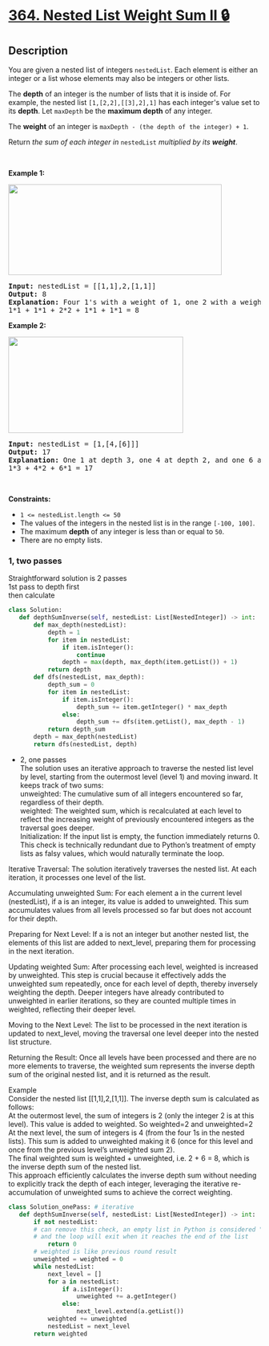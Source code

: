 # [364. Nested List Weight Sum II 🔒](https://leetcode.com/problems/nested-list-weight-sum-ii)

## Description

<!-- description:start -->

<p>You are given a nested list of integers <code>nestedList</code>. Each element is either an integer or a list whose elements may also be integers or other lists.</p>

<p>The <strong>depth</strong> of an integer is the number of lists that it is inside of. For example, the nested list <code>[1,[2,2],[[3],2],1]</code> has each integer&#39;s value set to its <strong>depth</strong>. Let <code>maxDepth</code> be the <strong>maximum depth</strong> of any integer.</p>

<p>The <strong>weight</strong> of an integer is <code>maxDepth - (the depth of the integer) + 1</code>.</p>

<p>Return <em>the sum of each integer in </em><code>nestedList</code><em> multiplied by its <strong>weight</strong></em>.</p>

<p>&nbsp;</p>
<p><strong class="example">Example 1:</strong></p>
<img alt="" src="https://fastly.jsdelivr.net/gh/doocs/leetcode@main/solution/0300-0399/0364.Nested%20List%20Weight%20Sum%20II/images/nestedlistweightsumiiex1.png" style="width: 426px; height: 181px;" />
<pre>
<strong>Input:</strong> nestedList = [[1,1],2,[1,1]]
<strong>Output:</strong> 8
<strong>Explanation:</strong> Four 1&#39;s with a weight of 1, one 2 with a weight of 2.
1*1 + 1*1 + 2*2 + 1*1 + 1*1 = 8
</pre>

<p><strong class="example">Example 2:</strong></p>
<img alt="" src="https://fastly.jsdelivr.net/gh/doocs/leetcode@main/solution/0300-0399/0364.Nested%20List%20Weight%20Sum%20II/images/nestedlistweightsumiiex2.png" style="width: 349px; height: 192px;" />
<pre>
<strong>Input:</strong> nestedList = [1,[4,[6]]]
<strong>Output:</strong> 17
<strong>Explanation:</strong> One 1 at depth 3, one 4 at depth 2, and one 6 at depth 1.
1*3 + 4*2 + 6*1 = 17
</pre>

<p>&nbsp;</p>
<p><strong>Constraints:</strong></p>

<ul>
	<li><code>1 &lt;= nestedList.length &lt;= 50</code></li>
	<li>The values of the integers in the nested list is in the range <code>[-100, 100]</code>.</li>
	<li>The maximum <strong>depth</strong> of any integer is less than or equal to <code>50</code>.</li>
	<li>There are no empty lists.</li>
</ul>

### 1, two passes
Straightforward solution is 2 passes  
1st pass to depth first  
then calculate  

```python
class Solution:
   def depthSumInverse(self, nestedList: List[NestedInteger]) -> int:
       def max_depth(nestedList):
           depth = 1
           for item in nestedList:
               if item.isInteger():
                   continue
               depth = max(depth, max_depth(item.getList()) + 1)
           return depth
       def dfs(nestedList, max_depth):
           depth_sum = 0
           for item in nestedList:
               if item.isInteger():
                   depth_sum += item.getInteger() * max_depth
               else:
                   depth_sum += dfs(item.getList(), max_depth - 1)
           return depth_sum
       depth = max_depth(nestedList)
       return dfs(nestedList, depth)
```
 - 2, one passes  
The solution uses an iterative approach to traverse the nested list level by level, starting from the outermost level (level 1) and moving inward. It keeps track of two sums:  
unweighted: The cumulative sum of all integers encountered so far, regardless of their depth.  
weighted: The weighted sum, which is recalculated at each level to reflect the increasing weight of previously encountered integers as the traversal goes deeper.  
Initialization: If the input list is empty, the function immediately returns 0. This check is technically redundant due to Python’s treatment of empty lists as falsy values, which would naturally terminate the loop.  


Iterative Traversal: The solution iteratively traverses the nested list. At each iteration, it processes one level of the list.  


Accumulating unweighted Sum: For each element a in the current level (nestedList), if a is an integer, its value is added to unweighted. This sum accumulates values from all levels processed so far but does not account for their depth.  


Preparing for Next Level: If a is not an integer but another nested list, the elements of this list are added to next_level, preparing them for processing in the next iteration.  


Updating weighted Sum: After processing each level, weighted is increased by unweighted. This step is crucial because it effectively adds the unweighted sum repeatedly, once for each level of depth, thereby inversely weighting the depth. Deeper integers have already contributed to unweighted in earlier iterations, so they are counted multiple times in weighted, reflecting their deeper level.  


Moving to the Next Level: The list to be processed in the next iteration is updated to next_level, moving the traversal one level deeper into the nested list structure.  


Returning the Result: Once all levels have been processed and there are no more elements to traverse, the weighted sum represents the inverse depth sum of the original nested list, and it is returned as the result.  


Example  
Consider the nested list [[1,1],2,[1,1]]. The inverse depth sum is calculated as follows:  
At the outermost level, the sum of integers is 2 (only the integer 2 is at this level). This value is added to weighted. So weighted=2 and unweighted=2  
At the next level, the sum of integers is 4 (from the four 1s in the nested lists). This sum is added to unweighted making it 6 (once for this level and once from the previous level’s unweighted sum 2).  
The final weighted sum is weighted + unweighted, i.e. 2 + 6 = 8, which is the inverse depth sum of the nested list.  
This approach efficiently calculates the inverse depth sum without needing to explicitly track the depth of each integer, leveraging the iterative re-accumulation of unweighted sums to achieve the correct weighting.  

```python
class Solution_onePass: # iterative
   def depthSumInverse(self, nestedList: List[NestedInteger]) -> int:
       if not nestedList:
       # can remove this check, an empty list in Python is considered "falsy"
       # and the loop will exit when it reaches the end of the list
           return 0
       # weighted is like previous round result
       unweighted = weighted = 0
       while nestedList:
           next_level = []
           for a in nestedList:
               if a.isInteger():
                   unweighted += a.getInteger()
               else:
                   next_level.extend(a.getList())
           weighted += unweighted
           nestedList = next_level
       return weighted
```



